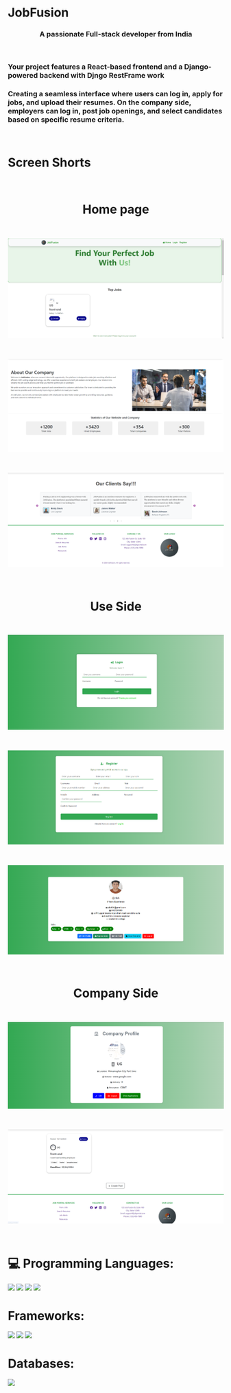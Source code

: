 <h1>JobFusion</h1>
<h3 align="center">A passionate Full-stack developer from India</h3> <br>
<h3>Your project features a React-based frontend and a Django-powered backend with Djngo RestFrame work</h3>

<h3>Creating a seamless interface where users can log in, apply for jobs, and upload their resumes. On the company side, employers can log in, post job openings, and select candidates based on specific resume criteria.</h3> <br>

<h1>Screen Shorts</h1> <br>
<h1 align="center">Home page</h1> <br>
<p align="left"><img src="https://github.com/zilsh1/Smart-Recruitment-System/blob/main/Screenshot%201.png?raw=truei" /></p> <br>
<p align="left"><img src="https://github.com/zilsh1/Smart-Recruitment-System/blob/main/Screenshot%202.png?raw=true" /></p> <br>
<p align="left"><img src="https://github.com/zilsh1/Smart-Recruitment-System/blob/main/Screenshot%203.png?raw=true" /></p> <br>

<h1 align="center">Use Side</h1> <br>
<p align="left"><img src="https://github.com/zilsh1/Smart-Recruitment-System/blob/main/Screenshot%204.png?raw=true" /></p> <br>
<p align="left"><img src="https://github.com/zilsh1/Smart-Recruitment-System/blob/main/Screenshot%205.png?raw=true" /></p> <br>
<p align="left"><img src="https://github.com/zilsh1/Smart-Recruitment-System/blob/main/Screenshot%206.png?raw=true" /></p> <br>

<h1 align="center">Company Side</h1> <br>
<p align="left"><img src="https://github.com/zilsh1/Smart-Recruitment-System/blob/main/Screenshot%207.png?raw=true" /></p> <br>
<p align="left"><img src="https://github.com/zilsh1/Smart-Recruitment-System/blob/main/Screenshot%208.png?raw=true" /></p> <br>

# 💻 Programming Languages:
 <img src="https://img.shields.io/badge/html%20-%23E34F26.svg?&style=for-the-badge&logo=html5&logoColor=white"/> <img src="https://img.shields.io/badge/css%20-%231572B6.svg?&style=for-the-badge&logo=css3&logoColor=white"/>  <img src="https://img.shields.io/badge/python%20-%2314354C.svg?&style=for-the-badge&logo=python&logoColor=white"/> <img src="https://img.shields.io/badge/django-%23092E20.svg?&style=for-the-badge&logo=django&logoColor=white"/>


# Frameworks:
<img src="https://img.shields.io/badge/bootstrap%20-%23563D7C.svg?&style=for-the-badge&logo=bootstrap&logoColor=white"/> <img src="https://img.shields.io/badge/react%20-%2320232a.svg?&style=for-the-badge&logo=react&logoColor=%2361DAFB"/> <img src="https://img.shields.io/badge/django%20rest%20framework-%23092E20.svg?&style=for-the-badge&logo=django&logoColor=white"/>

# Databases:
<img src="https://img.shields.io/badge/sqlite-%2307405e.svg?&style=for-the-badge&logo=sqlite&logoColor=white"/>
